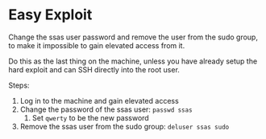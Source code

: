 # Easy Exploit

Change the ssas user password and remove the user from the sudo group, to make it impossible to gain elevated access from it.

Do this as the last thing on the machine, unless you have already setup the hard exploit and can SSH directly into the root user.

Steps:
1. Log in to the machine and gain elevated access
2. Change the password of the ssas user: `passwd ssas`
   1. Set `qwerty` to be the new password
3. Remove the ssas user from the sudo group: `deluser ssas sudo`